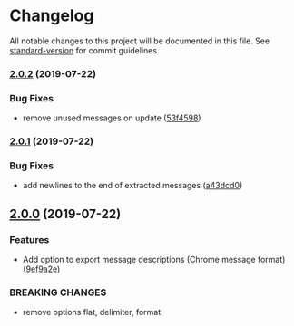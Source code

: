 # Changelog

All notable changes to this project will be documented in this file. See [standard-version](https://github.com/conventional-changelog/standard-version) for commit guidelines.

### [2.0.2](https://github.com/digidem/extract-react-intl-messages/compare/v2.0.1...v2.0.2) (2019-07-22)

### Bug Fixes

- remove unused messages on update ([53f4598](https://github.com/digidem/extract-react-intl-messages/commit/53f4598))

### [2.0.1](https://github.com/digidem/extract-react-intl-messages/compare/v2.0.0...v2.0.1) (2019-07-22)

### Bug Fixes

- add newlines to the end of extracted messages ([a43dcd0](https://github.com/digidem/extract-react-intl-messages/commit/a43dcd0))

## [2.0.0](https://github.com/digidem/extract-react-intl-messages/compare/v1.0.2...v2.0.0) (2019-07-22)

### Features

- Add option to export message descriptions (Chrome message format) ([9ef9a2e](https://github.com/digidem/extract-react-intl-messages/commit/9ef9a2e))

### BREAKING CHANGES

- remove options flat, delimiter, format
